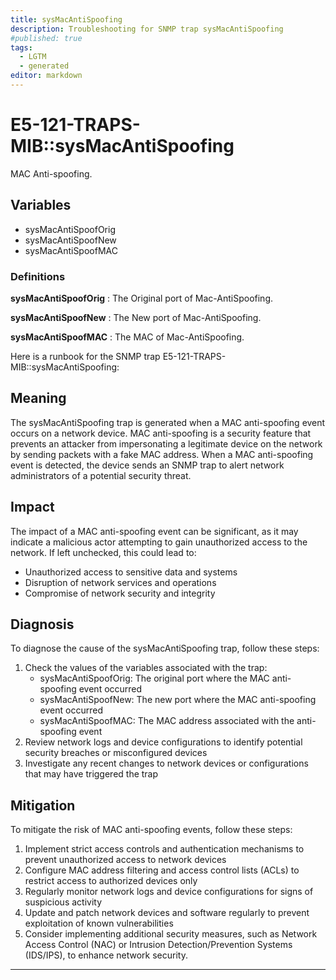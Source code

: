 ```yaml
---
title: sysMacAntiSpoofing
description: Troubleshooting for SNMP trap sysMacAntiSpoofing
#published: true
tags:
  - LGTM
  - generated
editor: markdown
---
```


# E5-121-TRAPS-MIB::sysMacAntiSpoofing 

MAC Anti-spoofing. 


## Variables


  - sysMacAntiSpoofOrig
  - sysMacAntiSpoofNew
  - sysMacAntiSpoofMAC 

### Definitions 


**sysMacAntiSpoofOrig** 
: The Original port of Mac-AntiSpoofing. 

**sysMacAntiSpoofNew** 
: The New port of Mac-AntiSpoofing. 

**sysMacAntiSpoofMAC** 
: The MAC of Mac-AntiSpoofing. 


Here is a runbook for the SNMP trap E5-121-TRAPS-MIB::sysMacAntiSpoofing:

## Meaning

The sysMacAntiSpoofing trap is generated when a MAC anti-spoofing event occurs on a network device. MAC anti-spoofing is a security feature that prevents an attacker from impersonating a legitimate device on the network by sending packets with a fake MAC address. When a MAC anti-spoofing event is detected, the device sends an SNMP trap to alert network administrators of a potential security threat.

## Impact

The impact of a MAC anti-spoofing event can be significant, as it may indicate a malicious actor attempting to gain unauthorized access to the network. If left unchecked, this could lead to:

* Unauthorized access to sensitive data and systems
* Disruption of network services and operations
* Compromise of network security and integrity

## Diagnosis

To diagnose the cause of the sysMacAntiSpoofing trap, follow these steps:

1. Check the values of the variables associated with the trap:
	* sysMacAntiSpoofOrig: The original port where the MAC anti-spoofing event occurred
	* sysMacAntiSpoofNew: The new port where the MAC anti-spoofing event occurred
	* sysMacAntiSpoofMAC: The MAC address associated with the anti-spoofing event
2. Review network logs and device configurations to identify potential security breaches or misconfigured devices
3. Investigate any recent changes to network devices or configurations that may have triggered the trap

## Mitigation

To mitigate the risk of MAC anti-spoofing events, follow these steps:

1. Implement strict access controls and authentication mechanisms to prevent unauthorized access to network devices
2. Configure MAC address filtering and access control lists (ACLs) to restrict access to authorized devices only
3. Regularly monitor network logs and device configurations for signs of suspicious activity
4. Update and patch network devices and software regularly to prevent exploitation of known vulnerabilities
5. Consider implementing additional security measures, such as Network Access Control (NAC) or Intrusion Detection/Prevention Systems (IDS/IPS), to enhance network security.
---




